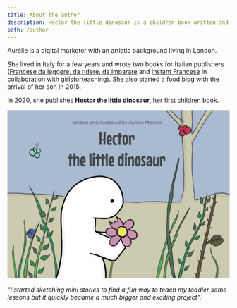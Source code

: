```yaml
---
title: About the author
description: Hector the little dinosaur is a children book written and illustrated by Aurélie Mercier. Find out more about the author.
path: /author
---
```


Aurélie is a digital marketer with an artistic background living in London.

She lived in Italy for a few years and wrote two books for Italian publishers ([Francese da leggere, da ridere, da imparare](https://www.amazon.co.uk/imparare-approfondimenti-migliorare-divertendosi-Girls4teaching/dp/8858017358/ref=sr_1_2?dchild=1&keywords=aurelie+mercier&qid=1592776721&sr=8-2) and [Instant Francese](https://www.amazon.co.uk/Instant-Francese-innovativo-pr%C3%AAt-%C3%A0-porter-Italian-ebook/dp/B07CRQW5X5/ref=sr_1_1?dchild=1&keywords=instant+francese&qid=1592776764&sr=8-1) in collaboration with girlsforteaching). She also started a [food blog](https://food.aureliemercier.com/) with the arrival of her son in 2015.

In 2020, she publishes **Hector the little dinosaur**, her first children book.

![Hector the little dinosaur](../images/Hector-Cover.jpg)

_"I started sketching mini stories to find a fun way to teach my toddler some lessons but it quickly became a much bigger and exciting project"._
